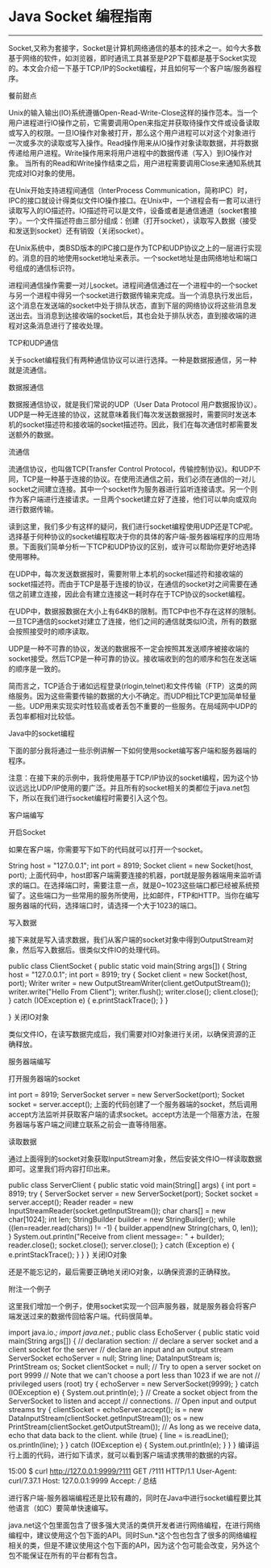 
  # Java Socket 编程指南
  ---
  
  Socket,又称为套接字，Socket是计算机网络通信的基本的技术之一。如今大多数基于网络的软件，如浏览器，即时通讯工具甚至是P2P下载都是基于Socket实现的。本文会介绍一下基于TCP/IP的Socket编程，并且如何写一个客户端/服务器程序。
  
  餐前甜点
  
  Unix的输入输出(IO)系统遵循Open-Read-Write-Close这样的操作范本。当一个用户进程进行IO操作之前，它需要调用Open来指定并获取待操作文件或设备读取或写入的权限。一旦IO操作对象被打开，那么这个用户进程可以对这个对象进行一次或多次的读取或写入操作。Read操作用来从IO操作对象读取数据，并将数据传递给用户进程。Write操作用来将用户进程中的数据传递（写入）到IO操作对象。 当所有的Read和Write操作结束之后，用户进程需要调用Close来通知系统其完成对IO对象的使用。
  
  在Unix开始支持进程间通信（InterProcess Communication，简称IPC）时，IPC的接口就设计得类似文件IO操作接口。在Unix中，一个进程会有一套可以进行读取写入的IO描述符。IO描述符可以是文件，设备或者是通信通道（socket套接字）。一个文件描述符由三部分组成：创建（打开socket），读取写入数据（接受和发送到socket）还有销毁（关闭socket）。
  
  在Unix系统中，类BSD版本的IPC接口是作为TCP和UDP协议之上的一层进行实现的。消息的目的地使用socket地址来表示。一个socket地址是由网络地址和端口号组成的通信标识符。
  
  进程间通信操作需要一对儿socket。进程间通信通过在一个进程中的一个socket与另一个进程中得另一个socket进行数据传输来完成。当一个消息执行发出后，这个消息在发送端的socket中处于排队状态，直到下层的网络协议将这些消息发送出去。当消息到达接收端的socket后，其也会处于排队状态，直到接收端的进程对这条消息进行了接收处理。
  
  TCP和UDP通信
  
  关于socket编程我们有两种通信协议可以进行选择。一种是数据报通信，另一种就是流通信。
  
  数据报通信
  
  数据报通信协议，就是我们常说的UDP（User Data Protocol 用户数据报协议）。UDP是一种无连接的协议，这就意味着我们每次发送数据报时，需要同时发送本机的socket描述符和接收端的socket描述符。因此，我们在每次通信时都需要发送额外的数据。
  
  流通信
  
  流通信协议，也叫做TCP(Transfer Control Protocol，传输控制协议)。和UDP不同，TCP是一种基于连接的协议。在使用流通信之前，我们必须在通信的一对儿socket之间建立连接。其中一个socket作为服务器进行监听连接请求。另一个则作为客户端进行连接请求。一旦两个socket建立好了连接，他们可以单向或双向进行数据传输。
  
  读到这里，我们多少有这样的疑问，我们进行socket编程使用UDP还是TCP呢。选择基于何种协议的socket编程取决于你的具体的客户端-服务器端程序的应用场景。下面我们简单分析一下TCP和UDP协议的区别，或许可以帮助你更好地选择使用哪种。
  
  在UDP中，每次发送数据报时，需要附带上本机的socket描述符和接收端的socket描述符。而由于TCP是基于连接的协议，在通信的socket对之间需要在通信之前建立连接，因此会有建立连接这一耗时存在于TCP协议的socket编程。
  
  在UDP中，数据报数据在大小上有64KB的限制。而TCP中也不存在这样的限制。一旦TCP通信的socket对建立了连接，他们之间的通信就类似IO流，所有的数据会按照接受时的顺序读取。
  
  UDP是一种不可靠的协议，发送的数据报不一定会按照其发送顺序被接收端的socket接受。然后TCP是一种可靠的协议。接收端收到的包的顺序和包在发送端的顺序是一致的。
  
  简而言之，TCP适合于诸如远程登录(rlogin,telnet)和文件传输（FTP）这类的网络服务。因为这些需要传输的数据的大小不确定。而UDP相比TCP更加简单轻量一些。UDP用来实现实时性较高或者丢包不重要的一些服务。在局域网中UDP的丢包率都相对比较低。
  
  Java中的socket编程
  
  下面的部分我将通过一些示例讲解一下如何使用socket编写客户端和服务器端的程序。
  
  注意：在接下来的示例中，我将使用基于TCP/IP协议的socket编程，因为这个协议远远比UDP/IP使用的要广泛。并且所有的socket相关的类都位于java.net包下，所以在我们进行socket编程时需要引入这个包。
  
  客户端编写
  
  开启Socket
  
  如果在客户端，你需要写下如下的代码就可以打开一个socket。
  
  String host = "127.0.0.1";
  int port = 8919;
  Socket client = new Socket(host, port);
  上面代码中，host即客户端需要连接的机器，port就是服务器端用来监听请求的端口。在选择端口时，需要注意一点，就是0~1023这些端口都已经被系统预留了。这些端口为一些常用的服务所使用，比如邮件，FTP和HTTP。当你在编写服务器端的代码，选择端口时，请选择一个大于1023的端口。
  
  写入数据
  
  接下来就是写入请求数据，我们从客户端的socket对象中得到OutputStream对象，然后写入数据后。很类似文件IO的处理代码。
  
  public class ClientSocket {
    public static void main(String args[]) {
          String host = "127.0.0.1";
          int port = 8919;
          try {
            Socket client = new Socket(host, port);
            Writer writer = new OutputStreamWriter(client.getOutputStream());
            writer.write("Hello From Client");
            writer.flush();
            writer.close();
            client.close();
          } catch (IOException e) {
            e.printStackTrace();
          }
      }
  
  }
  关闭IO对象
  
  类似文件IO，在读写数据完成后，我们需要对IO对象进行关闭，以确保资源的正确释放。
  
  服务器端编写
  
  打开服务器端的socket
  
  int port = 8919;
  ServerSocket server = new ServerSocket(port);
  Socket socket = server.accept();
  上面的代码创建了一个服务器端的socket，然后调用accept方法监听并获取客户端的请求socket。accept方法是一个阻塞方法，在服务器端与客户端之间建立联系之前会一直等待阻塞。
  
  读取数据
  
  通过上面得到的socket对象获取InputStream对象，然后安装文件IO一样读取数据即可。这里我们将内容打印出来。
  
  public class ServerClient {
    public static void main(String[] args) {
          int port = 8919;
          try {
              ServerSocket server = new ServerSocket(port);
                  Socket socket = server.accept();
              Reader reader = new InputStreamReader(socket.getInputStream());
              char chars[] = new char[1024];
              int len;
              StringBuilder builder = new StringBuilder();
              while ((len=reader.read(chars)) != -1) {
                 builder.append(new String(chars, 0, len));
              }
              System.out.println("Receive from client message=: " + builder);
              reader.close();
              socket.close();
              server.close();
          } catch (Exception e) {
              e.printStackTrace();
          }
    }
  }
  关闭IO对象
  
  还是不能忘记的，最后需要正确地关闭IO对象，以确保资源的正确释放。
  
  附注一个例子
  
  这里我们增加一个例子，使用socket实现一个回声服务器，就是服务器会将客户端发送过来的数据传回给客户端。代码很简单。
  
  import java.io.*;
  import java.net.*;
  public class EchoServer {
      public static void main(String args[]) {
          // declaration section:
          // declare a server socket and a client socket for the server
          // declare an input and an output stream
          ServerSocket echoServer = null;
          String line;
          DataInputStream is;
          PrintStream os;
          Socket clientSocket = null;
          // Try to open a server socket on port 9999
          // Note that we can't choose a port less than 1023 if we are not
          // privileged users (root)
          try {
             echoServer = new ServerSocket(9999);
          }
          catch (IOException e) {
             System.out.println(e);
          }
          // Create a socket object from the ServerSocket to listen and accept 
          // connections.
          // Open input and output streams
          try {
                 clientSocket = echoServer.accept();
                 is = new DataInputStream(clientSocket.getInputStream());
                 os = new PrintStream(clientSocket.getOutputStream());
                 // As long as we receive data, echo that data back to the client.
                 while (true) {
                   line = is.readLine();
                   os.println(line);
                 }
          } catch (IOException e) {
                 System.out.println(e);
              }
          }
  }
  编译运行上面的代码，进行如下请求，就可以看到客户端请求携带的数据的内容。
  
  15:00 $ curl http://127.0.0.1:9999/?111
  GET /?111 HTTP/1.1
  User-Agent: curl/7.37.1
  Host: 127.0.0.1:9999
  Accept: */*
  总结
  
  进行客户端-服务器端编程还是比较有趣的，同时在Java中进行socket编程要比其他语言（如C）要简单快速编写。
  
  java.net这个包里面包含了很多强大灵活的类供开发者进行网络编程，在进行网络编程中，建议使用这个包下面的API。同时Sun.*这个包也包含了很多的网络编程相关的类，但是不建议使用这个包下面的API，因为这个包可能会改变，另外这个包不能保证在所有的平台都有包含。
